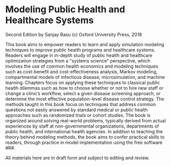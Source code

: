 # Modeling Public Health and Healthcare Systems
Second Edition
by Sanjay Basu
(c) Oxford University Press, 2018

This book aims to empower readers to learn and apply simulation modeling techniques to improve public health programs and healthcare systems. Readers will engage in in-depth study of public health and healthcare optimization strategies from a "systems science" perspective, which involves the use of common health economics and modeling techniques such as cost-benefit and cost-effectiveness analysis, Markov modeling, compartmental models of infectious disease, microsimulation, and machine learning. Chapters focus on applying these techniques to classical public health dilemmas such as how to choose whether or not to hire new staff or change a clinic’s workflow, select a given disease screening approach, or determine the most effective population-level disease control strategy. The methods taught in this book focus on techniques that address common questions not easily answered by standard medical or public health approaches such as randomized trials or cohort studies. The book is organized around solving real-world problems, typically derived from actual experiences by staff at non-governmental organizations, departments of public health, and international health agencies. In addition to teaching the theory behind modeling methods, the book aims to confer practical skills to readers, through practice in model implementation using the free software #R#. 



All materials here are in draft form and subject to editing and review.
